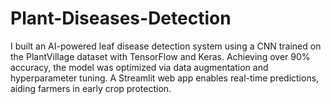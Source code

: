 # Plant-Diseases-Detection
I built an AI-powered leaf disease detection system using a CNN trained on the PlantVillage dataset with TensorFlow and Keras. Achieving over 90% accuracy, the model was optimized via data augmentation and hyperparameter tuning. A Streamlit web app enables real-time predictions, aiding farmers in early crop protection.
